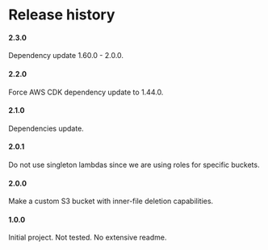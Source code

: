 # Release history

#### 2.3.0
Dependency update 1.60.0 - 2.0.0.

#### 2.2.0
Force AWS CDK dependency update to 1.44.0.

#### 2.1.0
Dependencies update.

#### 2.0.1
Do not use singleton lambdas since we are using roles for specific buckets.

#### 2.0.0
Make a custom S3 bucket with inner-file deletion capabilities.

#### 1.0.0
Initial project. Not tested. No extensive readme.
